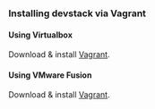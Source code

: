 ### Installing devstack via Vagrant



#### Using Virtualbox
Download & install [Vagrant](http://www.vagrantup.com/downloads.html).

#### Using VMware Fusion
Download & install [Vagrant](http://www.vagrantup.com/downloads.html).
